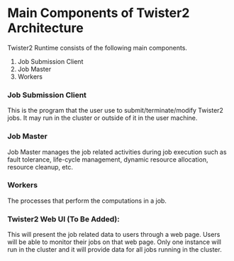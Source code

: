 # Main Components of Twister2 Architecture

Twister2 Runtime consists of the following main components.

1. Job Submission Client
2. Job Master
3. Workers

### Job Submission Client
This is the program that the user use to submit/terminate/modify Twister2 jobs. 
It may run in the cluster or outside of it in the user machine. 

### Job Master
Job Master manages the job related activities during job execution 
such as fault tolerance, life-cycle management, dynamic resource allocation, 
resource cleanup, etc. 

### Workers
The processes that perform the computations in a job.

### Twister2 Web UI (To Be Added): 
This will present the job related data to users through a web page. 
Users will be able to monitor their jobs on that web page. 
Only one instance will run in the cluster and it will provide 
data for all jobs running in the cluster. 
